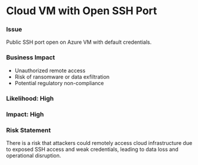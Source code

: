 # Cloud VM with Open SSH Port

### Issue
Public SSH port open on Azure VM with default credentials.

### Business Impact
- Unauthorized remote access
- Risk of ransomware or data exfiltration
- Potential regulatory non-compliance

### Likelihood: High  
### Impact: High

### Risk Statement
There is a risk that attackers could remotely access cloud infrastructure due to exposed SSH access and weak credentials, leading to data loss and operational disruption.
